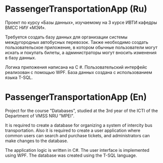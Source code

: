 # PassengerTransportationApp (Ru)

Проект по курсу «Базы данных», изучаемому на 3 курсе ИВТИ кафедры ВМСС НИУ «МЭИ».

Требуется создать базу данных для организации системы междугородных автобусных перевозок. Также необходимо создать пользовательское приложение, в котором обычные пользователи могут искать и покупать билеты, а администраторы могут вносить изменения в базу данных.

Логика приложения написана на C #. Пользовательский интерфейс реализован с помощью WPF. База данных создана с использованием языка T-SQL.

# PassengerTransportationApp (En)

Project for the course "Databases", studied at the 3rd year of the ICTI of the Department of VMSS NRU "MPEI".

It is required to create a database for organizing a system of intercity bus transportation. Also it is required to create a user application where common users can search and purchase tickets, and administrators can make changes to the database.

The application logic is written in C#. The user interface is implemented using WPF. The database was created using the T-SQL language.
